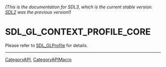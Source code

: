 ###### (This is the documentation for SDL3, which is the current stable version. [SDL2](https://wiki.libsdl.org/SDL2/) was the previous version!)
# SDL_GL_CONTEXT_PROFILE_CORE

Please refer to [SDL_GLProfile](SDL_GLProfile) for details.

----
[CategoryAPI](CategoryAPI), [CategoryAPIMacro](CategoryAPIMacro)

